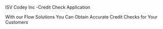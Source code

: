 ISV Codey Inc -Credit Check Application

With our Flow Solutions You Can Obtain Accurate Credit Checks for Your Customers 
